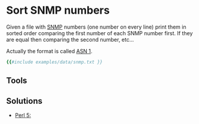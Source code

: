 # Sort SNMP numbers


Given a file with [SNMP](https://en.wikipedia.org/wiki/Simple_Network_Management_Protocol) numbers
(one number on every line) print them in sorted order comparing the first number of each SNMP number first.
If they are equal then comparing the second number, etc...

Actually the format is called [ASN 1](https://en.wikipedia.org/wiki/Abstract_Syntax_Notation_One).



```ruby
{{#include examples/data/snmp.txt }}
```

<slidecast file="beginner-perl/exercise-sort-snmp-numbers" youtube="CF92m6Y8CGQ" />

## Tools

## Solutions

* [Perl 5:](https://perlmaven.com/beginner-perl-maven-solution-sort-snmp-numbers)
